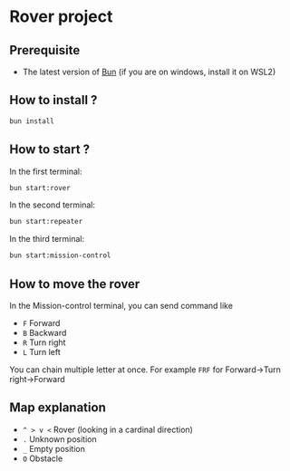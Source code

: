 # Rover project

## Prerequisite

- The latest version of [Bun](https://bun.sh/docs/installation) (if you are on windows, install it on WSL2)

## How to install ?

```sh
bun install
```

## How to start ?

In the first terminal:

```sh
bun start:rover
```

In the second terminal:

```sh
bun start:repeater
```

In the third terminal:

```sh
bun start:mission-control
```

## How to move the rover

In the Mission-control terminal, you can send command like

- `F` Forward
- `B` Backward
- `R` Turn right
- `L` Turn left

You can chain multiple letter at once. For example `FRF` for Forward->Turn right->Forward

## Map explanation

- `^ > v <` Rover (looking in a cardinal direction)
- `.` Unknown position
- `_` Empty position
- `O` Obstacle
